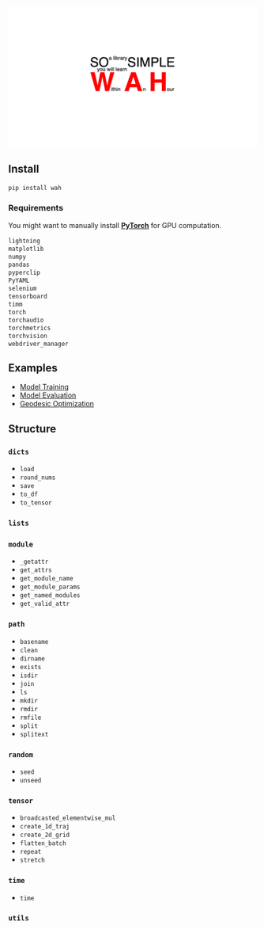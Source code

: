 ![logo](https://github.com/yupeeee/WAH/blob/main/WAH.png?raw=true)

## Install

```commandline
pip install wah
```

### Requirements

You might want to manually install [**PyTorch**](https://pytorch.org/get-started/locally/)
for GPU computation.

```text
lightning
matplotlib
numpy
pandas
pyperclip
PyYAML
selenium
tensorboard
timm
torch
torchaudio
torchmetrics
torchvision
webdriver_manager
```

## Examples

- [Model Training](https://github.com/yupeeee/WAH/tree/main/examples/model_training)
- [Model Evaluation](https://github.com/yupeeee/WAH/tree/main/examples/model_evaluation)
- [Geodesic Optimization](https://github.com/yupeeee/WAH/tree/main/examples/geodesic_optimization)


## Structure

### `dicts`
- `load`
- `round_nums` 
- `save`
- `to_df`
- `to_tensor`

### `lists`

### `module`
- `_getattr`
- `get_attrs`
- `get_module_name`
- `get_module_params`
- `get_named_modules`
- `get_valid_attr`

### `path`
- `basename`
- `clean`
- `dirname`
- `exists`
- `isdir`
- `join`
- `ls`
- `mkdir`
- `rmdir`
- `rmfile`
- `split`
- `splitext`

### `random`
- `seed`
- `unseed`

### `tensor`
- `broadcasted_elementwise_mul`
- `create_1d_traj`
- `create_2d_grid`
- `flatten_batch`
- `repeat`
- `stretch`

### `time`
- `time`

### `utils`
